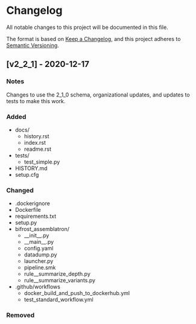 # Changelog
All notable changes to this project will be documented in this file.

The format is based on [Keep a Changelog](https://keepachangelog.com/en/1.0.0/),
and this project adheres to [Semantic Versioning](https://semver.org/spec/v2.0.0.html).

## [v2_2_1] - 2020-12-17
### Notes
Changes to use the 2_1_0 schema, organizational updates, and updates to tests to make this work.

### Added
- docs/
  - history.rst
  - index.rst
  - readme.rst
- tests/
  - test_simple.py
- HISTORY.md
- setup.cfg
### Changed
- .dockerignore
- Dockerfile
- requirements.txt
- setup.py
- bifrost_assemblatron/
  - \_\_init\_\_.py
  - \_\_main\_\_.py
  - config.yaml
  - datadump.py
  - launcher.py
  - pipeline.smk
  - rule__summarize_depth.py
  - rule__summarize_variants.py
- .github/workflows
  - docker_build_and_push_to_dockerhub.yml
  - test_standard_workflow.yml
### Removed
